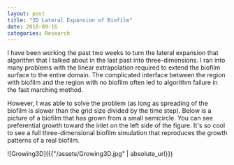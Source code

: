 ```yaml
---
layout: post
title: "3D Lateral Expansion of Biofilm"
date: 2018-09-16
categories: Research
---
```


I have been working the past two weeks to turn the lateral expansion that algorithm that I talked about in the last past into three-dimensions. I ran into many problems with the linear extrapolation required to extend the biofilm surface to the entire domain. The complicated interface between the region with biofilm and the region with no biofilm often led to algorithm failure in the fast marching method.

However, I was able to solve the problem (as long as spreading of the biofilm is slower than the grid size divided by the time step). Below is a picture of a biofilm that has grown from a small semicircle. You can see preferential growth toward the inlet on the left side of the figure. It's so cool to see a full three-dimensional biofilm simulation that reproduces the growth patterns of a real biofilm. 

![Growing3D]({{"/assets/Growing3D.jpg" | absolute_url}})
